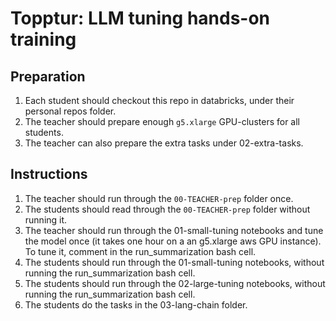 # Topptur: LLM tuning hands-on training

## Preparation

1. Each student should checkout this repo in databricks, under their personal repos folder.
2. The teacher should prepare enough `g5.xlarge` GPU-clusters for all students.
3. The teacher can also prepare the extra tasks under 02-extra-tasks.

## Instructions

1. The teacher should run through the `00-TEACHER-prep` folder once.
2. The students should read through the `00-TEACHER-prep` folder without running it.
3. The teacher should run through the 01-small-tuning notebooks and tune the model once (it takes one hour on a an g5.xlarge aws GPU instance). To tune it, comment in the run_summarization bash cell.
4. The students should run through the 01-small-tuning notebooks, without running the run_summarization bash cell.
5. The students should run through the 02-large-tuning notebooks, without running the run_summarization bash cell.
6. The students do the tasks in the 03-lang-chain folder.
